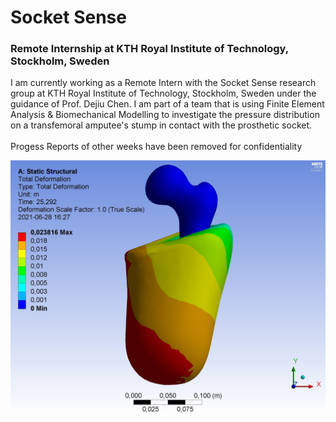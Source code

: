 # Socket Sense
### Remote Internship at KTH Royal Institute of Technology, Stockholm, Sweden
I am currently working as a Remote Intern with the Socket Sense research group at KTH Royal Institute of Technology, Stockholm, Sweden under the guidance of Prof. Dejiu Chen. I am part of a team that is using Finite Element Analysis & Biomechanical Modelling to investigate the pressure distribution on a transfemoral amputee's stump in contact with the prosthetic socket.<br><br>
Progess Reports of other weeks have been removed for confidentiality

![Total Deformation](https://github.com/srivastav-ayush/socket-sense/blob/main/Total%20Deformation.jpg)

